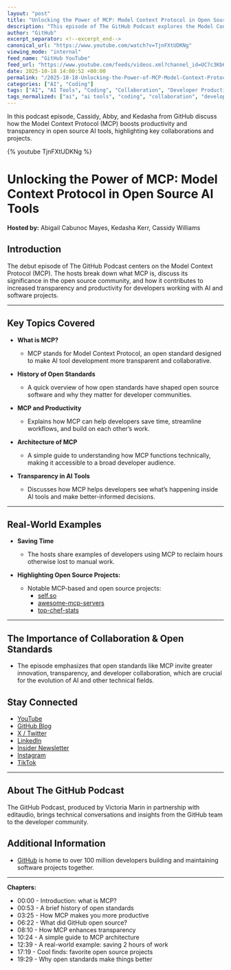 ```yaml
---
layout: "post"
title: "Unlocking the Power of MCP: Model Context Protocol in Open Source AI Tools"
description: "This episode of The GitHub Podcast explores the Model Context Protocol (MCP), its role in open source community collaboration, and the ways MCP advances transparency and productivity in AI tool development. The hosts delve into open standards history, MCP architecture, practical benefits for developers, and highlight innovative open source projects leveraging MCP."
author: "GitHub"
excerpt_separator: <!--excerpt_end-->
canonical_url: "https://www.youtube.com/watch?v=TjnFXtUDKNg"
viewing_mode: "internal"
feed_name: "GitHub YouTube"
feed_url: "https://www.youtube.com/feeds/videos.xml?channel_id=UC7c3Kb6jYCRj4JOHHZTxKsQ"
date: 2025-10-18 14:00:52 +00:00
permalink: "/2025-10-18-Unlocking-the-Power-of-MCP-Model-Context-Protocol-in-Open-Source-AI-Tools.html"
categories: ["AI", "Coding"]
tags: ["AI", "AI Tools", "Coding", "Collaboration", "Developer Productivity", "GitHub", "Innovation", "MCP", "Open Source", "Open Standards", "Podcast", "Repositories", "Software Architecture", "TheGitHubPodcast", "Transparency", "Videos"]
tags_normalized: ["ai", "ai tools", "coding", "collaboration", "developer productivity", "github", "innovation", "mcp", "open source", "open standards", "podcast", "repositories", "software architecture", "thegithubpodcast", "transparency", "videos"]
---
```


In this podcast episode, Cassidy, Abby, and Kedasha from GitHub discuss how the Model Context Protocol (MCP) boosts productivity and transparency in open source AI tools, highlighting key collaborations and projects.<!--excerpt_end-->

{% youtube TjnFXtUDKNg %}

# Unlocking the Power of MCP: Model Context Protocol in Open Source AI Tools

**Hosted by:** Abigail Cabunoc Mayes, Kedasha Kerr, Cassidy Williams

## Introduction

The debut episode of The GitHub Podcast centers on the Model Context Protocol (MCP). The hosts break down what MCP is, discuss its significance in the open source community, and how it contributes to increased transparency and productivity for developers working with AI and software projects.

---

## Key Topics Covered

- **What is MCP?**
  - MCP stands for Model Context Protocol, an open standard designed to make AI tool development more transparent and collaborative.

- **History of Open Standards**
  - A quick overview of how open standards have shaped open source software and why they matter for developer communities.

- **MCP and Productivity**
  - Explains how MCP can help developers save time, streamline workflows, and build on each other’s work.

- **Architecture of MCP**
  - A simple guide to understanding how MCP functions technically, making it accessible to a broad developer audience.

- **Transparency in AI Tools**
  - Discusses how MCP helps developers see what’s happening inside AI tools and make better-informed decisions.

---

## Real-World Examples

- **Saving Time**
  - The hosts share examples of developers using MCP to reclaim hours otherwise lost to manual work.

- **Highlighting Open Source Projects:**
  - Notable MCP-based and open source projects:
    - [self.so](https://github.com/Nutlope/self.so)
    - [awesome-mcp-servers](https://github.com/punkpeye/awesome-mcp-servers)
    - [top-chef-stats](https://github.com/lynnandtonic/top-chef-stats)

---

## The Importance of Collaboration & Open Standards

- The episode emphasizes that open standards like MCP invite greater innovation, transparency, and developer collaboration, which are crucial for the evolution of AI and other technical fields.

## Stay Connected

- [YouTube](https://gh.io/subgithub)
- [GitHub Blog](https://github.blog)
- [X / Twitter](https://twitter.com/github)
- [LinkedIn](https://linkedin.com/company/github)
- [Insider Newsletter](https://resources.github.com/newsletter/)
- [Instagram](https://www.instagram.com/github)
- [TikTok](https://www.tiktok.com/@github)

---

## About The GitHub Podcast

The GitHub Podcast, produced by Victoria Marin in partnership with editaudio, brings technical conversations and insights from the GitHub team to the developer community.

## Additional Information

- [GitHub](https://github.com) is home to over 100 million developers building and maintaining software projects together.

---

**Chapters:**

- 00:00 - Introduction: what is MCP?
- 00:53 - A brief history of open standards
- 03:25 - How MCP makes you more productive
- 06:22 - What did GitHub open source?
- 08:10 - How MCP enhances transparency
- 10:24 - A simple guide to MCP architecture
- 12:39 - A real-world example: saving 2 hours of work
- 17:19 - Cool finds: favorite open source projects
- 19:29 - Why open standards make things better
